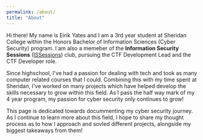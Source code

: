 ```yaml
---
permalink: /about/
title: "About"
---
```


Hi there! My name is Eirik Yates and I am a 3rd year student at Sheridan College within the Honors Bachelor of Information Sciences (Cyber Security) program. I am also a memeber of the **Information Security Sessions** ([ISSessions](https://issessions.ca/about/)) club, pursuing the CTF Development Lead and the CTF Developer role.

Since highschool, I've had a passion for dealing with tech and took as many computer related courses that I could. Combining this with my time spent at Sheridan, I've worked on many projects which have helped develop the skills necessary to grow within this field. As I pass the half way mark of my 4 year program, my passion for cyber security only continues to grow!

This page is dedicated towards docummenting my cyber security journey. As I continue to learn more about this field, I hope to share my thought process as to how I approach and sovled different projects, alongside my biggest takeaways from them!

